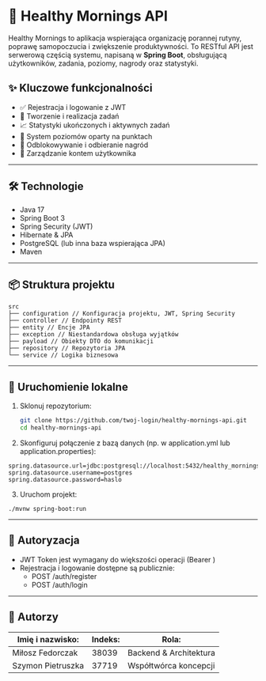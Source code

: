 # 🌅 Healthy Mornings API

Healthy Mornings to aplikacja wspierająca organizację porannej rutyny, poprawę samopoczucia i zwiększenie produktywności. To RESTful API jest serwerową częścią systemu, napisaną w **Spring Boot**, obsługującą użytkowników, zadania, poziomy, nagrody oraz statystyki.

## ✨ Kluczowe funkcjonalności

- ✅ Rejestracja i logowanie z JWT
- 📝 Tworzenie i realizacja zadań
- 📈 Statystyki ukończonych i aktywnych zadań
- 🧠 System poziomów oparty na punktach
- 🎁 Odblokowywanie i odbieranie nagród
- 👤 Zarządzanie kontem użytkownika

---

## 🛠️ Technologie

- Java 17
- Spring Boot 3
- Spring Security (JWT)
- Hibernate & JPA
- PostgreSQL (lub inna baza wspierająca JPA)
- Maven

---

## 📦 Struktura projektu
```
src
├── configuration // Konfiguracja projektu, JWT, Spring Security
├── controller // Endpointy REST
├── entity // Encje JPA
├── exception // Niestandardowa obsługa wyjątków
├── payload // Obiekty DTO do komunikacji
├── repository // Repozytoria JPA
└── service // Logika biznesowa
```

---

## 🚀 Uruchomienie lokalne

1. Sklonuj repozytorium:
   ```bash
   git clone https://github.com/twoj-login/healthy-mornings-api.git
   cd healthy-mornings-api
   ```
2. Skonfiguruj połączenie z bazą danych (np. w application.yml lub application.properties):
```
spring.datasource.url=jdbc:postgresql://localhost:5432/healthy_mornings
spring.datasource.username=postgres
spring.datasource.password=haslo
```
3. Uruchom projekt:
```
./mvnw spring-boot:run
```

---

## 🔐 Autoryzacja

- JWT Token jest wymagany do większości operacji (Bearer <token>)
- Rejestracja i logowanie dostępne są publicznie:
  - POST /auth/register
  - POST /auth/login

---

## 👥 Autorzy
| Imię i nazwisko:  | Indeks: | Rola:                  |
|-------------------|---------|------------------------|
| Miłosz Fedorczak  | 38039   | Backend & Architektura |
| Szymon Pietruszka | 37719   | Współtwórca koncepcji  |
